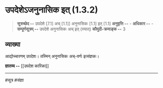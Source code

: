 # उपदेशेऽजनुनासिक इत् (1.3.2)
> **सूत्रच्छेद --** उपदेशे [7.1] अच् [1.1]] अनुनासिकः [1.1] इत् [1.1]
> **अनुवृत्ति --** -
> **अधिकार --** -
> **सम्पूर्णसूत्रम् --** उपदेशे अनुनासिकः अच् इत् (स्यात्)
> **कौमुदी-क्रमाङ्क --** 3

## व्याख्या
आद्योच्चारणम् उपदेशः। तस्मिन् अनुनासिकः अच्-वर्णः इत्संज्ञकः।

**ज्ञातव्य --** [[उपदेश कारिका]]

---
#सूत्र #संज्ञा 